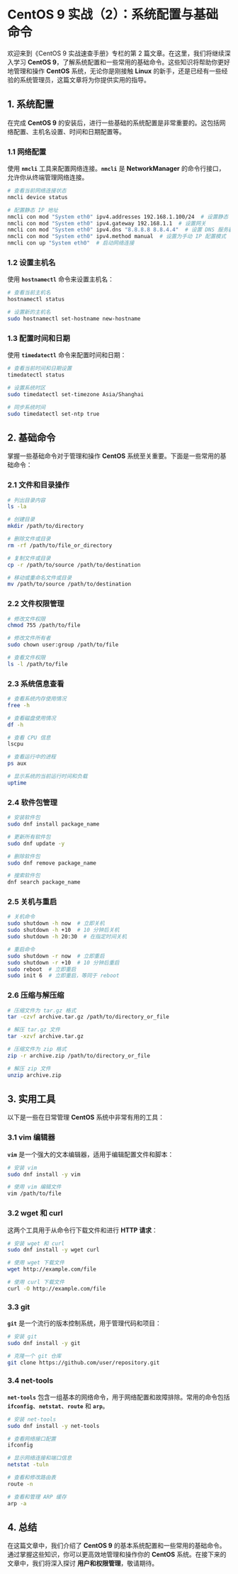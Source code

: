 # CentOS 9 实战（2）：系统配置与基础命令

欢迎来到《CentOS 9 实战速查手册》专栏的第 2 篇文章。在这里，我们将继续深入学习 **CentOS 9**，了解系统配置和一些常用的基础命令。这些知识将帮助你更好地管理和操作 **CentOS** 系统，无论你是刚接触 **Linux** 的新手，还是已经有一些经验的系统管理员，这篇文章将为你提供实用的指导。

## 1. 系统配置

在完成 **CentOS 9** 的安装后，进行一些基础的系统配置是非常重要的。这包括网络配置、主机名设置、时间和日期配置等。

### 1.1 网络配置

使用 **`nmcli`** 工具来配置网络连接。**`nmcli`** 是 **NetworkManager** 的命令行接口，允许你从终端管理网络连接。

```sh
# 查看当前网络连接状态
nmcli device status

# 配置静态 IP 地址
nmcli con mod "System eth0" ipv4.addresses 192.168.1.100/24  # 设置静态 IP 地址
nmcli con mod "System eth0" ipv4.gateway 192.168.1.1  # 设置网关
nmcli con mod "System eth0" ipv4.dns "8.8.8.8 8.8.4.4"  # 设置 DNS 服务器
nmcli con mod "System eth0" ipv4.method manual  # 设置为手动 IP 配置模式
nmcli con up "System eth0"  # 启动网络连接
```

### 1.2 设置主机名

使用 **`hostnamectl`** 命令来设置主机名：

```sh
# 查看当前主机名
hostnamectl status

# 设置新的主机名
sudo hostnamectl set-hostname new-hostname
```

### 1.3 配置时间和日期

使用 **`timedatectl`** 命令来配置时间和日期：

```sh
# 查看当前时间和日期设置
timedatectl status

# 设置系统时区
sudo timedatectl set-timezone Asia/Shanghai

# 同步系统时间
sudo timedatectl set-ntp true
```

## 2. 基础命令

掌握一些基础命令对于管理和操作 **CentOS** 系统至关重要。下面是一些常用的基础命令：

### 2.1 文件和目录操作

```sh
# 列出目录内容
ls -la

# 创建目录
mkdir /path/to/directory

# 删除文件或目录
rm -rf /path/to/file_or_directory

# 复制文件或目录
cp -r /path/to/source /path/to/destination

# 移动或重命名文件或目录
mv /path/to/source /path/to/destination
```

### 2.2 文件权限管理

```sh
# 修改文件权限
chmod 755 /path/to/file

# 修改文件所有者
sudo chown user:group /path/to/file

# 查看文件权限
ls -l /path/to/file
```

### 2.3 系统信息查看

```sh
# 查看系统内存使用情况
free -h

# 查看磁盘使用情况
df -h

# 查看 CPU 信息
lscpu

# 查看运行中的进程
ps aux

# 显示系统的当前运行时间和负载
uptime
```

### 2.4 软件包管理

```sh
# 安装软件包
sudo dnf install package_name

# 更新所有软件包
sudo dnf update -y

# 删除软件包
sudo dnf remove package_name

# 搜索软件包
dnf search package_name
```

### 2.5 关机与重启

```sh
# 关机命令
sudo shutdown -h now  # 立即关机
sudo shutdown -h +10  # 10 分钟后关机
sudo shutdown -h 20:30  # 在指定时间关机

# 重启命令
sudo shutdown -r now  # 立即重启
sudo shutdown -r +10  # 10 分钟后重启
sudo reboot  # 立即重启
sudo init 6  # 立即重启，等同于 reboot
```

### 2.6 压缩与解压缩

```sh
# 压缩文件为 tar.gz 格式
tar -czvf archive.tar.gz /path/to/directory_or_file

# 解压 tar.gz 文件
tar -xzvf archive.tar.gz

# 压缩文件为 zip 格式
zip -r archive.zip /path/to/directory_or_file

# 解压 zip 文件
unzip archive.zip
```

## 3. 实用工具

以下是一些在日常管理 **CentOS** 系统中非常有用的工具：

### 3.1 vim 编辑器

**`vim`** 是一个强大的文本编辑器，适用于编辑配置文件和脚本：

```sh
# 安装 vim
sudo dnf install -y vim

# 使用 vim 编辑文件
vim /path/to/file
```

### 3.2 wget 和 curl

这两个工具用于从命令行下载文件和进行 **HTTP 请求**：

```sh
# 安装 wget 和 curl
sudo dnf install -y wget curl

# 使用 wget 下载文件
wget http://example.com/file

# 使用 curl 下载文件
curl -O http://example.com/file
```

### 3.3 git

**`git`** 是一个流行的版本控制系统，用于管理代码和项目：

```sh
# 安装 git
sudo dnf install -y git

# 克隆一个 git 仓库
git clone https://github.com/user/repository.git
```

### 3.4 net-tools

**`net-tools`** 包含一组基本的网络命令，用于网络配置和故障排除。常用的命令包括 **`ifconfig`**、**`netstat`**、**`route`** 和 **`arp`**。

```sh
# 安装 net-tools
sudo dnf install -y net-tools

# 查看网络接口配置
ifconfig

# 显示网络连接和端口信息
netstat -tuln

# 查看和修改路由表
route -n

# 查看和管理 ARP 缓存
arp -a
```

## 4. 总结

在这篇文章中，我们介绍了 **CentOS 9** 的基本系统配置和一些常用的基础命令。通过掌握这些知识，你可以更高效地管理和操作你的 **CentOS** 系统。在接下来的文章中，我们将深入探讨 **用户和权限管理**，敬请期待。
